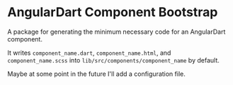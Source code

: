 # AngularDart Component Bootstrap

A package for generating the minimum necessary code for an AngularDart component.

It writes `component_name.dart`, `component_name.html`, and `component_name.scss` into `lib/src/components/component_name` by default.

Maybe at some point in the future I'll add a configuration file.
